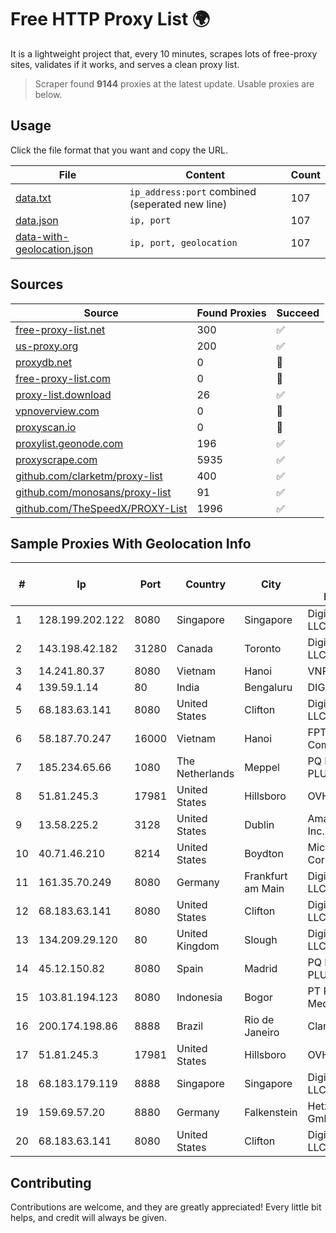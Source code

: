 
# Free HTTP Proxy List 🌍

It is a lightweight project that, every 10 minutes, scrapes lots of free-proxy sites, validates if it works, and serves a clean proxy list.


> Scraper found **9144** proxies at the latest update. Usable proxies are below.

## Usage

Click the file format that you want and copy the URL.


|File|Content|Count|
|----|-------|-----|
|[data.txt](https://raw.githubusercontent.com/themiralay/Proxy-List-World/master/data.txt)|`ip_address:port` combined (seperated new line)|107|
|[data.json](https://raw.githubusercontent.com/themiralay/Proxy-List-World/master/data.json)|`ip, port`|107|
|[data-with-geolocation.json](https://raw.githubusercontent.com/themiralay/Proxy-List-World/master/data-with-geolocation.json)|`ip, port, geolocation`|107|

## Sources

|Source|Found Proxies|Succeed|
|------|-------------|-------|
|[free-proxy-list.net](https://free-proxy-list.net)|300|✅|
|[us-proxy.org](https://www.us-proxy.org)|200|✅|
|[proxydb.net](http://proxydb.net)|0|🚫|
|[free-proxy-list.com](https://free-proxy-list.com/?page=&port=&type%5B%5D=http&type%5B%5D=https&up_time=0&search=Search)|0|🚫|
|[proxy-list.download](https://www.proxy-list.download/HTTP)|26|✅|
|[vpnoverview.com](https://vpnoverview.com/privacy/anonymous-browsing/free-proxy-servers)|0|🚫|
|[proxyscan.io](https://www.proxyscan.io)|0|🚫|
|[proxylist.geonode.com](https://proxylist.geonode.com/api/proxy-list?limit=300&page=1&sort_by=lastChecked&sort_type=desc&protocols=http,https)|196|✅|
|[proxyscrape.com](https://api.proxyscrape.com/v2/?request=displayproxies&protocol=http&timeout=10000&country=all&ssl=all&anonymity=all)|5935|✅|
|[github.com/clarketm/proxy-list](https://raw.githubusercontent.com/clarketm/proxy-list/master/proxy-list-raw.txt)|400|✅|
|[github.com/monosans/proxy-list](https://raw.githubusercontent.com/monosans/proxy-list/main/proxies/http.txt)|91|✅|
|[github.com/TheSpeedX/PROXY-List](https://raw.githubusercontent.com/TheSpeedX/PROXY-List/master/http.txt)|1996|✅|


## Sample Proxies With Geolocation Info

|#|Ip|Port|Country|City|Internet Service Provider|
|-|--|----|-------|----|-------------------------|
|1|128.199.202.122|8080|Singapore|Singapore|DigitalOcean, LLC|
|2|143.198.42.182|31280|Canada|Toronto|DigitalOcean, LLC|
|3|14.241.80.37|8080|Vietnam|Hanoi|VNPT|
|4|139.59.1.14|80|India|Bengaluru|DIGITALOCEAN|
|5|68.183.63.141|8080|United States|Clifton|DigitalOcean, LLC|
|6|58.187.70.247|16000|Vietnam|Hanoi|FPT Telecom Company|
|7|185.234.65.66|1080|The Netherlands|Meppel|PQ HOSTING PLUS S.R.L.|
|8|51.81.245.3|17981|United States|Hillsboro|OVH SAS|
|9|13.58.225.2|3128|United States|Dublin|Amazon.com, Inc.|
|10|40.71.46.210|8214|United States|Boydton|Microsoft Corporation|
|11|161.35.70.249|8080|Germany|Frankfurt am Main|DigitalOcean, LLC|
|12|68.183.63.141|8080|United States|Clifton|DigitalOcean, LLC|
|13|134.209.29.120|80|United Kingdom|Slough|DigitalOcean, LLC|
|14|45.12.150.82|8080|Spain|Madrid|PQ HOSTING PLUS S.R.L.|
|15|103.81.194.123|8080|Indonesia|Bogor|PT Rtiga Global Media|
|16|200.174.198.86|8888|Brazil|Rio de Janeiro|Claro S.A|
|17|51.81.245.3|17981|United States|Hillsboro|OVH SAS|
|18|68.183.179.119|8888|Singapore|Singapore|DigitalOcean, LLC|
|19|159.69.57.20|8880|Germany|Falkenstein|Hetzner Online GmbH|
|20|68.183.63.141|8080|United States|Clifton|DigitalOcean, LLC|



## Contributing

Contributions are welcome, and they are greatly appreciated! Every
little bit helps, and credit will always be given.

